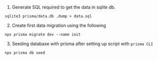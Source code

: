 1. Generate SQL required to get the data in sqlite db.
```
sqlite3 prisma/data.db .dump > data.sql
```

2. Create first data migration using the following
```
npx prisma migrate dev --name init
```

3. Seeding database with prisma after setting up script with `prisma CLI`
```
npx prisma db seed
```


